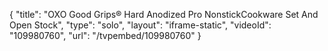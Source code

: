 {
    "title": "OXO Good Grips&reg; Hard Anodized Pro NonstickCookware Set And Open Stock",
    "type": "solo",
    "layout": "iframe-static",
    "videoId": "109980760",
    "url": "\/tvpembed\/109980760"
}